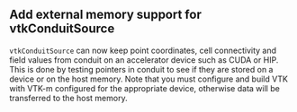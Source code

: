 ## Add external memory support for vtkConduitSource

`vtkConduitSource` can now keep point coordinates, cell connectivity
and field values from conduit on an accelerator device such as CUDA or
HIP. This is done by testing pointers in conduit to see if they are
stored on a device or on the host memory.  Note that you must
configure and build VTK with VTK-m configured for the appropriate
device, otherwise data will be transferred to the host memory.
